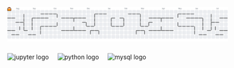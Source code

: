 <picture>
  <source media="(prefers-color-scheme: dark)" srcset="https://raw.githubusercontent.com/izamrosiawan/izamrosiawan/output/pacman-contribution-graph-dark.svg">
  <source media="(prefers-color-scheme: light)" srcset="https://raw.githubusercontent.com/izamrosiawan/izamrosiawan/output/pacman-contribution-graph.svg">
  <img alt="pacman contribution graph" src="https://raw.githubusercontent.com/izamrosiawan/izamrosiawan/output/pacman-contribution-graph.svg">
</picture>

###

<div align="left">
  <img src="https://cdn.jsdelivr.net/gh/devicons/devicon/icons/jupyter/jupyter-original.svg" height="40" alt="jupyter logo"  />
  <img width="12" />
  <img src="https://cdn.jsdelivr.net/gh/devicons/devicon/icons/python/python-original.svg" height="40" alt="python logo"  />
  <img width="12" />
  <img src="https://cdn.jsdelivr.net/gh/devicons/devicon/icons/mysql/mysql-original.svg" height="40" alt="mysql logo"  />
</div>

###
